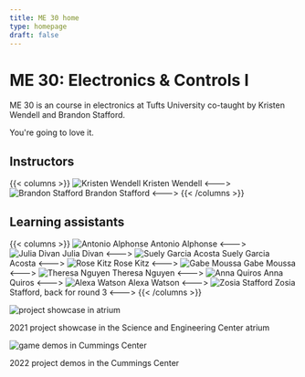 ```yaml
---
title: ME 30 home
type: homepage
draft: false
---
```


# ME 30: Electronics & Controls I

ME 30 is an course in electronics at Tufts University co-taught by Kristen Wendell and Brandon Stafford.

You're going to love it.

## Instructors

{{< columns >}}
![Kristen Wendell](/img/kristen-wendell.jpg)
Kristen Wendell
<--->
![Brandon Stafford](/img/brandon-stafford.jpg)
Brandon Stafford
<--->
{{< /columns >}}

## Learning assistants

{{< columns >}}
![Antonio Alphonse](/img/Antonio.jpg)
Antonio Alphonse
<--->
![Julia Divan](/img/Julia.jpg)
Julia Divan
<--->
![Suely Garcia Acosta](/img/Suely.jpg)
Suely Garcia Acosta
<--->
![Rose Kitz](/img/Rose.jpg)
Rose Kitz
<--->
![Gabe Moussa](/img/Gabe.jpg)
Gabe Moussa
<--->
![Theresa Nguyen](/img/Theresa.jpg)
Theresa Nguyen
<--->
![Anna Quiros](/img/Anna.jpg)
Anna Quiros
<--->
![Alexa Watson](/img/Alexa.jpg)
Alexa Watson
<--->
![Zosia Stafford](/img/Zosia.jpg)
Zosia Stafford, back for round 3
<--->
{{< /columns >}}



![project showcase in atrium](/img/atrium-project-showcase-2021-11-16.jpg)

2021 project showcase in the Science and Engineering Center atrium

![game demos in Cummings Center](/img/GameDemos_2022.JPG)

2022 project demos in the Cummings Center
